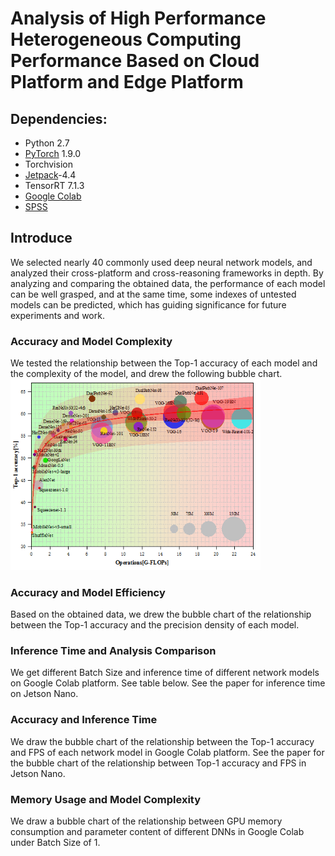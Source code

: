 # Analysis of High Performance Heterogeneous Computing Performance Based on Cloud Platform and Edge Platform
## Dependencies:
* Python 2.7
* [PyTorch](https://pytorch.org/) 1.9.0
* Torchvision
* [Jetpack](https://developer.nvidia.com/jetpack-sdk-44-archive)-4.4
* TensorRT 7.1.3
* [Google Colab](https://www.google.com/intl/zh-CN_ALL/drive/)
* [SPSS](https://www.ibm.com/analytics/spss-statistics-software)

## Introduce
We selected nearly 40 commonly used deep neural network models, and analyzed their cross-platform and cross-reasoning frameworks in depth. By analyzing and comparing the obtained data, the performance of each model can be well grasped, and at the same time, some indexes of untested models can be predicted, which has guiding significance for future experiments and work.

### Accuracy and Model Complexity
We tested the relationship between the Top-1 accuracy of each model and the complexity of the model, and drew the following bubble chart.
<img src="Figure/1.png" width="400">

### Accuracy and Model Efficiency
Based on the obtained data, we drew the bubble chart of the relationship between the Top-1 accuracy and the precision density of each model.


### Inference Time and Analysis Comparison
We get different Batch Size and inference time of different network models on Google Colab platform. See table below. See the paper for inference time on Jetson Nano.

### Accuracy and Inference Time
We draw the bubble chart of the relationship between the Top-1 accuracy and FPS of each network model in Google Colab platform. See the paper for the bubble chart of the relationship between Top-1 accuracy and FPS in Jetson Nano.

### Memory Usage and Model Complexity
We draw a bubble chart of the relationship between GPU memory consumption and parameter content of different DNNs in Google Colab under Batch Size of 1.
